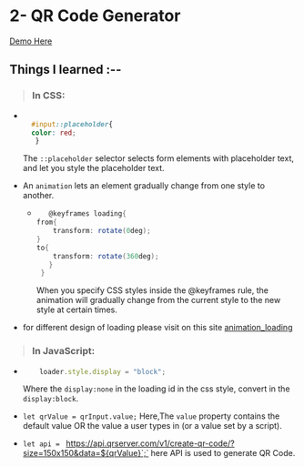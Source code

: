 # 2- QR Code Generator

[Demo Here](https://ramniwasmahala007.github.io/5_days5_Projects/2-QR_Code_Generator/)

## Things I learned :--

> ### In CSS:

- ```css

    #input::placeholder{
    color: red;
     }

  ```
   The `::placeholder` selector selects form elements with placeholder text, and let you style the placeholder text.

- An `animation` lets an element gradually change from one style to another.
  - ```cs
       @keyframes loading{
    from{
        transform: rotate(0deg);
    }
    to{
        transform: rotate(360deg);
       }
     }

    ```
    When you specify CSS styles inside the @keyframes rule, the animation will gradually change from the current style to the new style at certain times.
- for different design of loading please visit on this site [animation_loading](https://blog.hubspot.com/website/css-loading-animation)


> ### In JavaScript:

- ```js
      loader.style.display = "block";
   ```
   Where the `display:none` in the loading id in the css style, convert in the `display:block`.

 - `let qrValue = qrInput.value;`  Here,The `value` property contains the default value OR the value a user types in (or a value set by a script). 

- `let api = ` https://api.qrserver.com/v1/create-qr-code/?size=150x150&data=${qrValue}`;` here API is used to generate QR Code.



